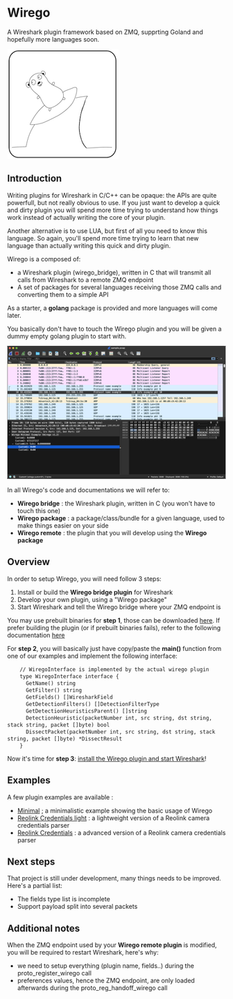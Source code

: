 # Wirego

A Wireshark plugin framework based on ZMQ, supprting Goland and hopefully more languages soon.


![Wirego Logo](./doc/img/wirego_logo_small.png)

## Introduction

Writing plugins for Wireshark in C/C++ can be opaque: the APIs are quite powerfull, but not really obvious to use. If you just want to develop a quick and dirty plugin you will spend more time trying to understand how things work instead of actually writing the core of your plugin.

Another alternative is to use LUA, but first of all you need to know this language. So again, you'll spend more time trying to learn that new language than actually writing this quick and dirty plugin.

Wirego is a composed of:

  - a Wireshark plugin (wirego_bridge), written in C that will transmit all calls from Wireshark to a remote ZMQ endpoint
  - A set of packages for several languages receiving those ZMQ calls and converting them to a simple API

As a starter, a **golang** package is provided and more languages will come later.

You basically don't have to touch the Wirego plugin and you will be given a dummy empty golang plugin to start with.

![screenshot](./examples/minimal/screenshot.png)

In all Wirego's code and documentations we will refer to:

  - **Wirego bridge** : the Wireshark plugin, written in C (you won't have to touch this one)
  - **Wirego package** : a package/class/bundle for a given language, used to make things easier on your side
  - **Wirego remote** : the plugin that you will develop using the **Wirego package**

## Overview

In order to setup Wirego, you will need follow 3 steps:

  1. Install or build the **Wirego bridge plugin** for Wireshark
  2. Develop your own plugin, using a "Wirego package"
  3. Start Wireshark and tell the Wirego bridge where your ZMQ endpoint is

You may use prebuilt binaries for **step 1**, those can be downloaded [here](https://github.com/quarkslab/wirego/releases).
If prefer building the plugin (or if prebuilt binaries fails), refer to the following documentation [here](./docs/BUILD_WIREGO.md)


For **step 2**, you will basically just have copy/paste the **main()** function from one of our examples and implement the following interface:

```golang
    // WiregoInterface is implemented by the actual wirego plugin
    type WiregoInterface interface {
      GetName() string
      GetFilter() string
      GetFields() []WiresharkField
      GetDetectionFilters() []DetectionFilterType
      GetDetectionHeuristicsParent() []string
      DetectionHeuristic(packetNumber int, src string, dst string, stack string, packet []byte) bool
      DissectPacket(packetNumber int, src string, dst string, stack string, packet []byte) *DissectResult
    }
```

Now it's time for **step 3**: [install the Wirego plugin and start Wireshark](./docs/RUNNING.md)!

## Examples

A few plugin examples are available :

  - [Minimal](./examples/minimal/) ; a minimalistic example showing the basic usage of Wirego
  - [Reolink Credentials light](./examples/reolinkcredslight/) : a lightweight version of a Reolink camera credentials parser
  - [Reolink Credentials](./examples/reolinkcreds/) : a advanced version of a Reolink camera credentials parser


## Next steps

That project is still under development, many things needs to be improved.
Here's a partial list:

  - The fields type list is incomplete
  - Support payload split into several packets

## Additional notes

When the ZMQ endpoint used by your **Wirego remote plugin** is modified, you will be required to restart Wireshark, here's why:

  - we need to setup everything (plugin name, fields..) during the proto_register_wirego call
  - preferences values, hence the ZMQ endpoint, are only loaded afterwards during the proto_reg_handoff_wirego call
